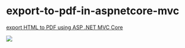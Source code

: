 # export-to-pdf-in-aspnetcore-mvc
<a href="https://www.coreprogramm.com/2021/12/how-to-export-html-to-pdf-using-asp-netcore-mvc.html">export HTML to PDF using ASP .NET MVC Core</a>

<img src="https://blogger.googleusercontent.com/img/a/AVvXsEjEiPmv5ea9JGTkNnsu4-7T7Z8B_9prBNF3tjAasxK43ubUNz5QgjayRjXcRxnLR8JXWQcZiuTgiHsXXQQgckNDsun6QflimaC-Hm8Sh3C8nc6smQOEAdWsGHoyQQrisqkgMXFaJ4lVFV5U67cRVFhg0oJhy58ez-J34eGkScKMQI2acir1WsHlgJgP=s16000"/>












